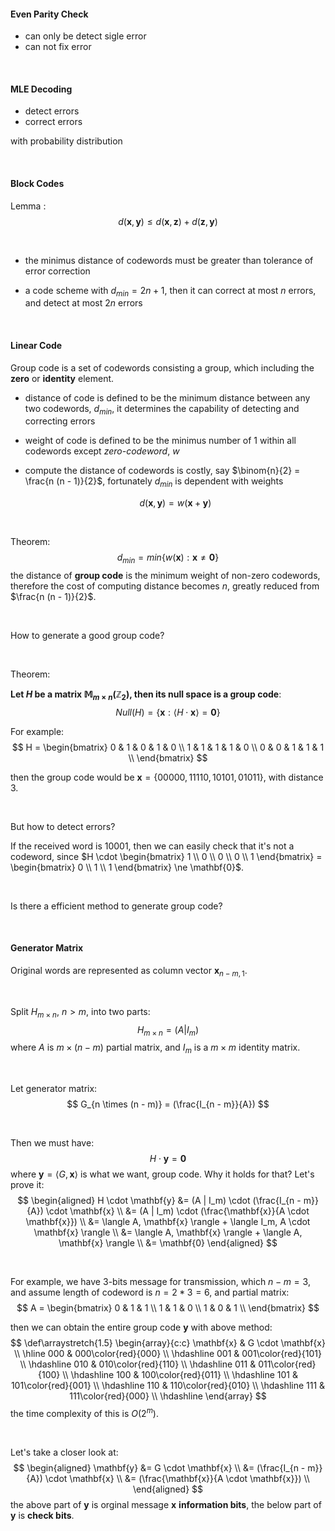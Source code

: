 
#### Even Parity Check

- can only be detect sigle error
- can not fix error

<br />

#### MLE Decoding

- detect errors
- correct errors

with probability distribution

<br />

#### Block Codes

Lemma :
$$
d(\mathbf{x}, \mathbf{y}) \le d(\mathbf{x}, \mathbf{z}) + d(\mathbf{z}, \mathbf{y})
$$

<br />

- the minimus distance of codewords must be greater than tolerance of error correction 

- a code scheme with $d_{min} = 2 n + 1$, then it can correct at most $n$ errors, and detect at most $2n$ errors

<br />

#### Linear Code

Group code is a set of codewords consisting a group, which including the **zero** or **identity** element.

- distance of code is defined to be the minimum distance between any two codewords, $d_{min}$, it determines the capability of detecting and correcting errors

- weight of code is defined to be the minimus number of $1$ within all codewords except *zero-codeword*, $w$

- compute the distance of codewords is costly, say $\binom{n}{2} = \frac{n (n - 1)}{2}$, fortunately $d_{min}$ is dependent with weights

    $$
    d(\mathbf{x}, \mathbf{y}) = w(\mathbf{x} + \mathbf{y})
    $$

<br />

Theorem:
$$
d_{min} = min\{w(\mathbf{x}): \mathbf{x} \ne \mathbf{0} \}
$$
the distance of **group code** is the minimum weight of non-zero codewords, therefore the cost of computing distance becomes $n$, greatly reduced from $\frac{n (n - 1)}{2}$.

<br />

How to generate a good group code?

<br />

Theorem:

**Let $H$ be a matrix $\mathbb{M}_{m \times n}(\mathbb{Z}_2)$, then its null space is a group code**:
$$
Null(H) = \{\mathbf{x}: \langle H \cdot \mathbf{x} \rangle = \mathbf{0} \}
$$

For example:
$$
H = 
\begin{bmatrix} 
0 & 1 & 0 & 1 & 0 \\
1 & 1 & 1 & 1 & 0 \\
0 & 0 & 1 & 1 & 1 \\
\end{bmatrix}
$$

then the group code would be $\mathbf{x} = \{ 00000, 11110, 10101, 01011 \}$, with distance $3$.

<br />

But how to detect errors?

If the received word is $10001$, then we can easily check that it's not a codeword, since $H \cdot \begin{bmatrix} 1 \\ 0 \\ 0 \\ 0 \\ 1 \end{bmatrix} = \begin{bmatrix} 0 \\ 1 \\ 1 \end{bmatrix} \ne \mathbf{0}$.

<br />

Is there a efficient method to generate group code?

<br />

#### Generator Matrix

Original words are represented as column vector $\mathbf{x}_{n - m, 1}$.

<br />

Split $H_{m \times n}$, $n > m$, into two parts:
$$
H_{m \times n} = (A | I_m)
$$
where $A$ is $m \times (n - m)$ partial matrix, and $I_m$ is a $m \times m$ identity matrix.

<br />

Let generator matrix:
$$
G_{n \times (n - m)} = (\frac{I_{n - m}}{A})
$$

<br />

Then we must have:
$$
H \cdot \mathbf{y} = \mathbf{0}
$$
where $\mathbf{y} = \langle G, \mathbf{x} \rangle$ is what we want, group code. Why it holds for that? Let's prove it:
$$
\begin{aligned}
H \cdot \mathbf{y} &= (A | I_m) \cdot (\frac{I_{n - m}}{A}) \cdot \mathbf{x} \\
&= (A | I_m) \cdot (\frac{\mathbf{x}}{A \cdot \mathbf{x}}) \\
&= \langle A, \mathbf{x} \rangle + \langle I_m, A \cdot \mathbf{x} \rangle \\
&= \langle A, \mathbf{x} \rangle + \langle A, \mathbf{x} \rangle  \\
&= \mathbf{0}
\end{aligned}
$$

<br />

For example, we have $3$-bits message for transmission, which $n - m = 3$, and assume length of codeword is $n = 2 * 3 = 6$, and partial matrix: 
$$
A = 
\begin{bmatrix}
0 & 1 & 1 \\
1 & 1 & 0 \\
1 & 0 & 1 \\
\end{bmatrix}
$$

then we can obtain the entire group code $\mathbf{y}$ with above method:
$$
\def\arraystretch{1.5}
   \begin{array}{c:c}
   \mathbf{x} & G \cdot \mathbf{x} \\ \hline
   000 & 000\color{red}{000} \\ \hdashline
   001 & 001\color{red}{101} \\ \hdashline
   010 & 010\color{red}{110} \\ \hdashline
   011 & 011\color{red}{100} \\ \hdashline
   100 & 100\color{red}{011} \\ \hdashline
   101 & 101\color{red}{001} \\ \hdashline
   110 & 110\color{red}{010} \\ \hdashline
   111 & 111\color{red}{000} \\ \hdashline
\end{array}
$$
the time complexity of this is $O(2^m)$.

<br />

Let's take a closer look at:
$$
\begin{aligned}
\mathbf{y} &= G \cdot \mathbf{x} \\ 
&= (\frac{I_{n - m}}{A}) \cdot \mathbf{x}  \\
&= (\frac{\mathbf{x}}{A \cdot \mathbf{x}}) \\
\end{aligned}
$$
the above part of $\mathbf{y}$ is orginal message $\mathbf{x}$ **information bits**, the below part of $\mathbf{y}$ is **check bits**.